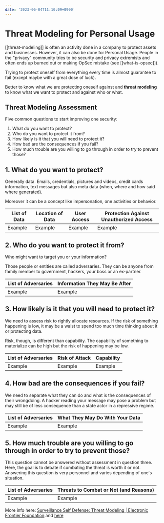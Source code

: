 ```yaml
---
date: '2023-06-04T11:10:09+0900'
---
```


# Threat Modeling for Personal Usage

[[threat-modeling]] is often an activity done in a company to protect
assets and businesses. However, it can also be done for Personal Usage.
People in the "privacy" community tries to be security and privacy
extremists and often ends up burned out or making OpSec mistake (see
[[what-is-opsec]]).

Trying to protect oneself from everything every time is almost guarantee to fail (except maybe with a great dose of luck).

Better to know what we are protecting oneself against and **threat modeling** to know what we want to protect and against who or what.

## Threat Modeling Assessment

Five common questions to start improving one security:

1.  What do you want to protect?
2.  Who do you want to protect it from?
3.  How likely is it that you will need to protect it?
4.  How bad are the consequences if you fail?
5.  How much trouble are you willing to go through in order to try to prevent those?

## 1. What do you want to protect?

Generally data. Emails, credentials, pictures and videos, credit cards information, text messages but also meta data (when, where and how said where generated).

Moreover it can be a concept like impersonation, one activities or behavior.

| List of Data | Location of Data | User Access | Protection Against Unauthorized Access |
|--------------|------------------|-------------|----------------------------------------|
| Example      | Example          | Example     | Example                                |

## 2. Who do you want to protect it from?

Who might want to target you or your information?

Those people or entities are called adversaries. They can be anyone from family member to government, hackers, your boss or an ex-partner.

| List of Adversaries | Information They May Be After |
|---------------------|-------------------------------|
| Example             | Example                       |

## 3. How likely is it that you will need to protect it?

We need to assess risk to rightly allocate resources. If the risk of something happening is low, it may be a waist to spend too much time thinking about it or protecting data.

Risk, though, is different than capability. The capability of something to materialize can be high but the risk of happening may be low.

| List of Adversaries | Risk of Attack | Capability |
|---------------------|----------------|------------|
| Example             | Example        | Example    |

## 4. How bad are the consequences if you fail?

We need to separate what they can do and what is the consequences of their wrongdoing. A hacker reading your message may pose a problem but may still be of less consequence than a state actor in a repressive regime.

| List of Adversaries | What They May Do With Your Data |
|---------------------|---------------------------------|
| Example             | Example                         |

## 5. How much trouble are you willing to go through in order to try to prevent those?

This question cannot be answered without assessment in question three. Here, the goal is to debate if combating the threat is worth it or not. Answering this question is very personnel and varies depending of one's situation.

| List of Adversaries | Threats to Combat or Not (and Reasons) |
|---------------------|----------------------------------------|
| Example             | Example                                |

More info here: [Surveillance Self Defense: Threat Modeling \| Electronic Frontier Foundation](https://www.eff.org/document/surveillance-self-defense-threat-modeling)
and [here](https://www.wired.com/2017/12/digital-security-guide/)
